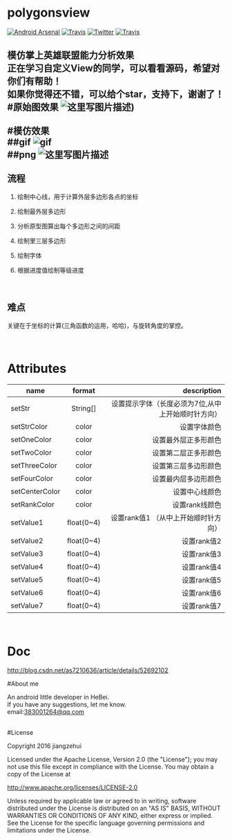 # polygonsview

[![Android Arsenal](https://img.shields.io/badge/Android%20Arsenal-polygonsview-green.svg?style=true)](https://android-arsenal.com/details/3/4408)
[![Travis](https://img.shields.io/badge/License-Apache2.0-blue.svg)](http://www.apache.org/licenses/LICENSE-2.0)
[![Twitter](https://img.shields.io/badge/Gradle-2.1.0-brightgreen.svg)](https://github.com/jiangzehui/polygonsview)
[![Travis](https://img.shields.io/badge/details-1.0-orange.svg)](http://blog.csdn.net/as7210636/article/details/52692102)

模仿掌上英雄联盟能力分析效果
<br>
正在学习自定义View的同学，可以看看源码，希望对你们有帮助！
<br>
如果你觉得还不错，可以给个star，支持下，谢谢了！
<br>
#原始图效果
![这里写图片描述](https://github.com/jiangzehui/polygonsview/blob/master/png/p2.png))
<br><br>
#模仿效果
<br>
##gif
![gif](https://github.com/jiangzehui/polygonsview/blob/master/png/p3.gif)
<br>
##png
![这里写图片描述](https://github.com/jiangzehui/polygonsview/blob/master/png/p1.png)
<br><br>
流程
--




 1. 绘制中心线，用于计算外层多边形各点的坐标
 2. 绘制最外层多边形
 3. 分析原型图算出每个多边形之间的间距
 4. 绘制里三层多边形
 5. 绘制字体
 6. 根据进度值绘制等级进度


    <br>

难点
--



关键在于坐标的计算(三角函数的运用，哈哈)，与旋转角度的掌控。
<br>
<br>
<br>


# Attributes


| name | format | description |
| -----|:----:| ----:|
| setStr | String[] | 设置提示字体（长度必须为7位,从中上开始顺时针方向）|
| setStrColor    | color    |  设置字体颜色   |
| setOneColor    | color    |  设置最外层正多形颜色   |
| setTwoColor    | color    |   设置第二层正多形颜色  |
| setThreeColor    | color    |   设置第三层多边形颜色  |
| setFourColor    | color    |   设置最内层多边形颜色  |
| setCenterColor    | color    |   设置中心线颜色  |
| setRankColor    | color    |   设置rank线颜色  |
| setValue1    | float(0~4)    |   设置rank值1 （从中上开始顺时针方向） |
| setValue2    | float(0~4)    |   设置rank值2 |
| setValue3    | float(0~4)    |   设置rank值3 |
| setValue4    | float(0~4)    |   设置rank值4 |
| setValue5    | float(0~4)    |   设置rank值5 |
| setValue6    | float(0~4)    |   设置rank值6 |
| setValue7    | float(0~4)    |   设置rank值7 |

<br>

# Doc
http://blog.csdn.net/as7210636/article/details/52692102
<br>


#About me

An android little developer in HeBei.<br>
If you have any suggestions, let me know.<br>
email:383001264@qq.com

<br>
#License

Copyright 2016 jiangzehui

Licensed under the Apache License, Version 2.0 (the "License"); you may not use this file except in compliance with the License. You may obtain a copy of the License at

http://www.apache.org/licenses/LICENSE-2.0

Unless required by applicable law or agreed to in writing, software distributed under the License is distributed on an "AS IS" BASIS, WITHOUT WARRANTIES OR CONDITIONS OF ANY KIND, either express or implied. See the License for the specific language governing permissions and limitations under the License.

